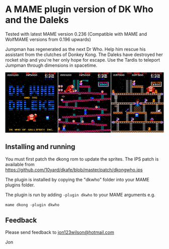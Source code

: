 # **A MAME plugin version of DK Who and the Daleks** #

Tested with latest MAME version 0.236
(Compatible with MAME and WolfMAME versions from 0.196 upwards)


Jumpman has regenerated as the next Dr Who.  Help him rescue his assistant from the clutches of Donkey Kong.  The Daleks have destroyed her rocket ship and you're her only hope for escape.  Use the Tardis to teleport Jumpman through dimensions in spacetime. 

 
![Screenshot](https://github.com/10yard/dkwho/blob/master/screenshot.png)

 
## Installing and running
 
You must first patch the dkong rom to update the sprites.
The IPS patch is available from https://github.com/10yard/dkafe/blob/master/patch/dkongwho.ips
 
The plugin is installed by copying the "dkwho" folder into your MAME plugins folder.

The plugin is run by adding `-plugin dkwho` to your MAME arguments e.g.

```mame dkong -plugin dkwho```  


## Feedback

Please send feedback to jon123wilson@hotmail.com

Jon

